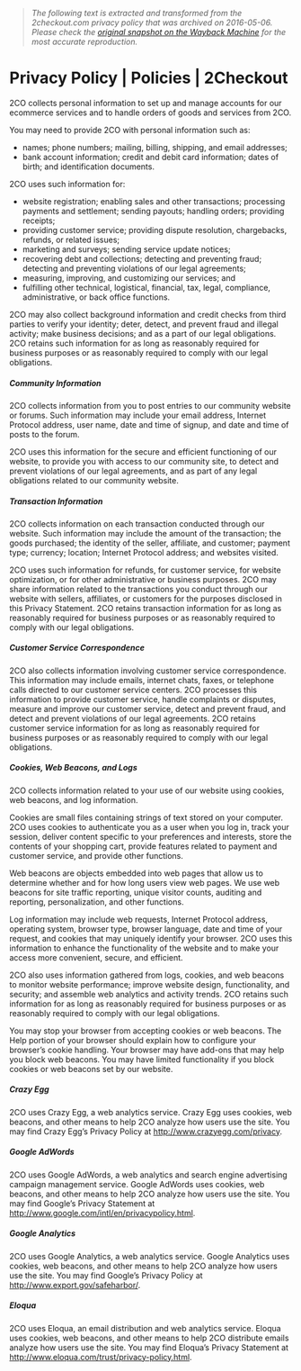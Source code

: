 > *The following text is extracted and transformed from the 2checkout.com privacy policy that was archived on 2016-05-06. Please check the [original snapshot on the Wayback Machine](https://web.archive.org/web/20160506194124id_/https%3A//www.2checkout.com/policies/privacy-policy) for the most accurate reproduction.*

# Privacy Policy | Policies | 2Checkout

2CO collects personal information to set up and manage accounts for our ecommerce services and to handle orders of goods and services from 2CO.

You may need to provide 2CO with personal information such as:

  * names; phone numbers; mailing, billing, shipping, and email addresses;
  * bank account information; credit and debit card information; dates of birth; and identification documents.



2CO uses such information for:

  * website registration; enabling sales and other transactions; processing payments and settlement; sending payouts; handling orders; providing receipts;
  * providing customer service; providing dispute resolution, chargebacks, refunds, or related issues;
  * marketing and surveys; sending service update notices;
  * recovering debt and collections; detecting and preventing fraud; detecting and preventing violations of our legal agreements;
  * measuring, improving, and customizing our services; and
  * fulfilling other technical, logistical, financial, tax, legal, compliance, administrative, or back office functions.



2CO may also collect background information and credit checks from third parties to verify your identity; deter, detect, and prevent fraud and illegal activity; make business decisions; and as a part of our legal obligations. 2CO retains such information for as long as reasonably required for business purposes or as reasonably required to comply with our legal obligations.

##### Community Information

2CO collects information from you to post entries to our community website or forums. Such information may include your email address, Internet Protocol address, user name, date and time of signup, and date and time of posts to the forum.

2CO uses this information for the secure and efficient functioning of our website, to provide you with access to our community site, to detect and prevent violations of our legal agreements, and as part of any legal obligations related to our community website.

##### Transaction Information

2CO collects information on each transaction conducted through our website. Such information may include the amount of the transaction; the goods purchased; the identity of the seller, affiliate, and customer; payment type; currency; location; Internet Protocol address; and websites visited.

2CO uses such information for refunds, for customer service, for website optimization, or for other administrative or business purposes. 2CO may share information related to the transactions you conduct through our website with sellers, affiliates, or customers for the purposes disclosed in this Privacy Statement. 2CO retains transaction information for as long as reasonably required for business purposes or as reasonably required to comply with our legal obligations.

##### Customer Service Correspondence

2CO also collects information involving customer service correspondence. This information may include emails, internet chats, faxes, or telephone calls directed to our customer service centers. 2CO processes this information to provide customer service, handle complaints or disputes, measure and improve our customer service, detect and prevent fraud, and detect and prevent violations of our legal agreements. 2CO retains customer service information for as long as reasonably required for business purposes or as reasonably required to comply with our legal obligations.

##### Cookies, Web Beacons, and Logs

2CO collects information related to your use of our website using cookies, web beacons, and log information.

Cookies are small files containing strings of text stored on your computer. 2CO uses cookies to authenticate you as a user when you log in, track your session, deliver content specific to your preferences and interests, store the contents of your shopping cart, provide features related to payment and customer service, and provide other functions.

Web beacons are objects embedded into web pages that allow us to determine whether and for how long users view web pages. We use web beacons for site traffic reporting, unique visitor counts, auditing and reporting, personalization, and other functions.

Log information may include web requests, Internet Protocol address, operating system, browser type, browser language, date and time of your request, and cookies that may uniquely identify your browser. 2CO uses this information to enhance the functionality of the website and to make your access more convenient, secure, and efficient.

2CO also uses information gathered from logs, cookies, and web beacons to monitor website performance; improve website design, functionality, and security; and assemble web analytics and activity trends. 2CO retains such information for as long as reasonably required for business purposes or as reasonably required to comply with our legal obligations.

You may stop your browser from accepting cookies or web beacons. The Help portion of your browser should explain how to configure your browser’s cookie handling. Your browser may have add-ons that may help you block web beacons. You may have limited functionality if you block cookies or web beacons set by our website.

##### Crazy Egg

2CO uses Crazy Egg, a web analytics service. Crazy Egg uses cookies, web beacons, and other means to help 2CO analyze how users use the site. You may find Crazy Egg’s Privacy Policy at <http://www.crazyegg.com/privacy>.

##### Google AdWords

2CO uses Google AdWords, a web analytics and search engine advertising campaign management service. Google AdWords uses cookies, web beacons, and other means to help 2CO analyze how users use the site. You may find Google’s Privacy Statement at <http://www.google.com/intl/en/privacypolicy.html>.

##### Google Analytics

2CO uses Google Analytics, a web analytics service. Google Analytics uses cookies, web beacons, and other means to help 2CO analyze how users use the site. You may find Google’s Privacy Policy at <http://www.export.gov/safeharbor/>.

##### Eloqua

2CO uses Eloqua, an email distribution and web analytics service. Eloqua uses cookies, web beacons, and other means to help 2CO distribute emails analyze how users use the site. You may find Eloqua’s Privacy Statement at <http://www.eloqua.com/trust/privacy-policy.html>.
